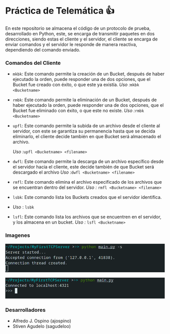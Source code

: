 # Práctica de Telemática 👍

En este repositorio se almacena el código de un protocolo de prueba, desarrollado en Python, este, se encarga de transmitir paquetes en dos direcciones, siendo estas el cliente y el servidor, el cliente se encarga de enviar comandos y el servidor le responde de manera reactiva, dependiendo del comando enviado. 



### Comandos del Cliente

- `mkbk`: Este comando permite la creación de un Bucket, después de haber ejecutado la orden, puede responder una de dos opciones, que el Bucket fue creado con éxito, o que este ya existía. *Uso :*`mkbk <Bucketname>`

- `rmbk`: Este comando permite la eliminación de un Bucket, después de haber ejecutado la orden, puede responder una de dos opciones, que el Bucket fue eliminado con éxito, o que este no existe.  *Uso :*`rmbk <Bucketname>`

- `upfl`: Este comando permite la subida de un archivo desde el cliente al servidor, con este se garantiza su permanencia hasta que se decida eliminarlo, el cliente decide también en que Bucket será almacenado el archivo.
  
  *Uso :*`upfl <Bucketname> <filename>`

- `dwfl`: Este comando permite la descarga de un archivo específico desde el servidor hacia el cliente, este decide también de que Bucket será descargado el archivo *Uso :*`dwfl <Bucketname> <filename>`

- `rmfl`: Este comando elimina el archivo especificado de los archivos que se encuentran dentro del servidor. _Uso :_ `rmfl <Bucketname> <filename>`

- `lsbk`: Este comando lista los Buckets creados que el servidor identifica. 

- *Uso* : `lsbk`

- `lsfl`: Este comando lista los archivos que se encuentren en el servidor, y los almacena en un bucket. *Uso :* `lsfl <Bucketname>`

### Imagenes

![](unknown%20(1).png)

![](unknown.png)

### Desarrolladores

- Alfredo J. Ospino (ajospino)
- Stiven Agudelo (sagudeloo)














